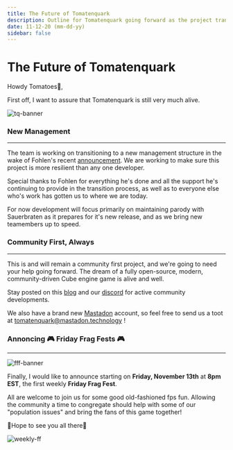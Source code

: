 ```yaml
---
title: The Future of Tomatenquark
description: Outline for Tomatenquark going forward as the project transitions to New Management
date: 11-12-20 (mm-dd-yy)
sidebar: false
---
```

 
# The Future of Tomatenquark 

Howdy Tomatoes🍅,

First off, I want to assure that Tomatenquark is still very much alive.

![tq-banner]

### New Management 
----


The team is working on transitioning to a new management structure in the wake of Fohlen's recent [announcement](https://tomatenquark.org/posts/experiment-ended.html). We are working to make sure this project is more resilient than any one developer.

Special thanks to Fohlen for everything he's done and all the support he's continuing to provide in the transition process, as well as to everyone else who's work has gotten us to where we are today. 

For now development will focus primarily on maintaining parody with Sauerbraten as it prepares for it's new release, and as we bring new teamembers up to speed. 

### Community First, Always
---

This is and will remain a community first project, and we're going to need your help going forward. The dream of a fully open-source, modern, community-driven Cube engine game is alive and well.

 Stay posted on this [blog](https://tomatenquark.org/POSTS/) and our [discord](https://discord.gg/47rkQar) for active community developments. 

We also have a brand new [Mastadon](https://mastodon.technology/web/accounts/353138) account, so feel free to send us a toot at [tomatenquark@mastadon.technology](https://mastodon.technology/web/accounts/353138) !

### Annoncing 🎮 **Friday Frag Fests** 🎮

----

![fff-banner]

Finally, I would like to announce starting on **Friday, November 13th** at **8pm EST**, the first weekly **Friday Frag Fest**.

 All are welcome to join us for some good old-fashioned fps fun. Allowing the community a time to congregate should help with some of our "population issues" and bring the fans of this game together!

🍅Hope to see you all there🍅

![weekly-ff]

[tq-banner]: https://steamcdn-a.akamaihd.net/steam/apps/1274540/header.jpg?t=1588988887
[tq-logo]: https://raw.githubusercontent.com/tomatenquark/tomatenquark.github.io/site/images/tomatenquark.png
[fff-banner]: https://imgur.com/6kQFvJ5 
[weekly-ff]: https://imgur.com/b1BECvg
